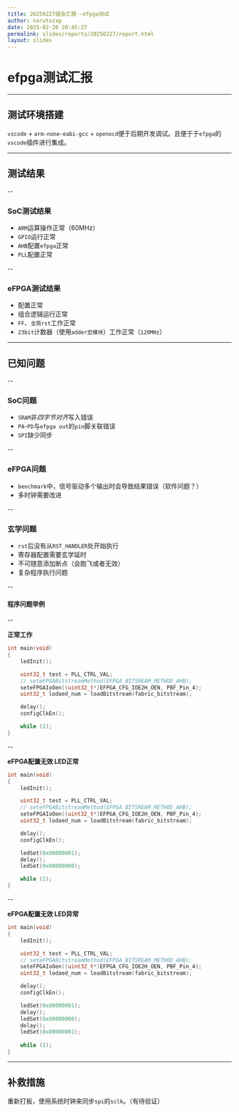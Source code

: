 ```yaml
---
title: 20250227组会汇报--efpga测试
author: narutozxp
date: 2025-02-26 20:45:27
permalink: slides/reports/20250227/report.html
layout: slides
---
```


# efpga测试汇报

---

## 测试环境搭建

`vscode` + `arm-none-eabi-gcc` + `openocd`便于后期开发调试。且便于于`efpga`的`vscode`插件进行集成。

---

## 测试结果

--

### SoC测试结果

* `ARM`运算操作正常（60MHz）
* `GPIO`运行正常
* `AHB`配置`efpga`正常
* `PLL`配置正常

--

### eFPGA测试结果

* 配置正常
* 组合逻辑运行正常
* `FF`、`全局rst`工作正常
* `23bit`计数器（使用`adder宏模块`）工作正常（`120MHz`）

---

## 已知问题

--

### SoC问题

* `SRAM`非*四字节对齐*写入错误
* `PA`-`PD`与`efpga out`的`pin`脚关联错误
* `SPI`缺少同步

--

### eFPGA问题

* `benchmark`中，信号驱动多个输出时会导致结果错误（软件问题？）
* 多时钟需要改进

--

### 玄学问题

* `rst`后没有从`RST_HANDLER`处开始执行
* 寄存器配置需要玄学延时
* 不可随意添加断点（会跑飞或者无效）
* 复杂程序执行问题

--

#### 程序问题举例

--

**正常工作**

```c
int main(void)
{
    ledInit();

    uint32_t test = PLL_CTRL_VAL;
    // seteFPGABitstreamMethod(EFPGA_BITSREAM_METHOD_AHB);
    seteFPGAIoOen((uint32_t*)EFPGA_CFG_IOE2H_OEN, PBF_Pin_4);
    uint32_t lodaed_num = loadBitstream(fabric_bitstream);

    delay();
    configClkEn();

    while (1);
}
```

--

**eFPGA配置无效 LED正常**

```c [13-15]
int main(void)
{
    ledInit();

    uint32_t test = PLL_CTRL_VAL;
    // seteFPGABitstreamMethod(EFPGA_BITSREAM_METHOD_AHB);
    seteFPGAIoOen((uint32_t*)EFPGA_CFG_IOE2H_OEN, PBF_Pin_4);
    uint32_t lodaed_num = loadBitstream(fabric_bitstream);

    delay();
    configClkEn();

    ledSet(0x00000001);
    delay();
    ledSet(0x00000000);

    while (1);
}
```

--

**eFPGA配置无效 LED异常**

```c [16-17]
int main(void)
{
    ledInit();

    uint32_t test = PLL_CTRL_VAL;
    // seteFPGABitstreamMethod(EFPGA_BITSREAM_METHOD_AHB);
    seteFPGAIoOen((uint32_t*)EFPGA_CFG_IOE2H_OEN, PBF_Pin_4);
    uint32_t lodaed_num = loadBitstream(fabric_bitstream);

    delay();
    configClkEn();

    ledSet(0x00000001);
    delay();
    ledSet(0x00000000);
    delay();
    ledSet(0x00000001);
    
    while (1);
}
```

---

## 补救措施

重新打板，使用系统时钟来同步`spi`的`sclk`。（有待验证）
